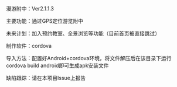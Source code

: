 漫游附中：Ver2.1.1.3

主要功能：通过GPS定位游览附中

未来计划：加入预约教室、全景浏览等功能（目前首页被直接跳过）

制作软件：cordova

导入方法：配置好Android+cordova环境，将文件解压后在该目录下运行cordova build android即可生成apk安装文件

缺陷跟踪：请在本项目Issue上报告